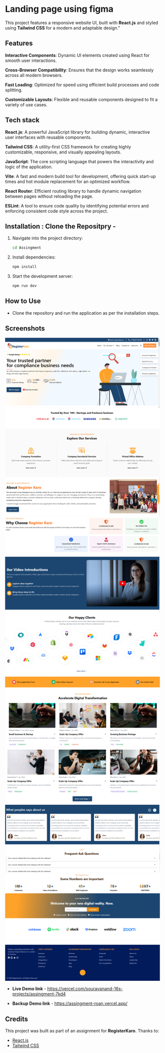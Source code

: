 # Landing page using figma

This project features a responsive website UI, built with **React.js** and styled using **Tailwind CSS** for a modern and adaptable design."

## Features

**Interactive Components**: Dynamic UI elements created using React for smooth user interactions.

**Cross-Browser Compatibility**: Ensures that the design works seamlessly across all modern browsers.

**Fast Loading**: Optimized for speed using efficient build processes and code splitting.

**Customizable Layouts**: Flexible and reusable components designed to fit a variety of use cases.

## Tech stack

**React.js**: A powerful JavaScript library for building dynamic, interactive user interfaces with reusable components.

**Tailwind CSS**: A utility-first CSS framework for creating highly customizable, responsive, and visually appealing layouts.

**JavaScript**: The core scripting language that powers the interactivity and logic of the application.

**Vite**: A fast and modern build tool for development, offering quick start-up times and hot module replacement for an optimized workflow.

**React Router**: Efficient routing library to handle dynamic navigation between pages without reloading the page.

**ESLint**: A tool to ensure code quality by identifying potential errors and enforcing consistent code style across the project.

## Installation : Clone the Repositpry -

1. Navigate into the project directory:
   ```bash
   cd Assingment
   ```
2. Install dependencies:
   ```bash
   npm install
   ```

3. Start the development server:
   ```bash
   npm run dev
   ```

## How to Use

- Clone the repository and run the application as per the installation steps.

## Screenshots
![Screenshot](./images/Home.png)
![Screenshot](./images/Services.png)
![Screenshot](./images/About.png)
![Screenshot](./images/Why.png)
![Screenshot](./images/Video.png)
![Screenshot](./images/Client.png)
![Screenshot](./images/Blog.png)
![Screenshot](./images/PeopleSyas.png)
![Screenshot](./images/FAQ.png)
![Screenshot](./images/Subscribe.png)
![Screenshot](./images/Footer.png)

- **Live Demo link** - https://vercel.com/souravanand-16s-projects/assingment-7kd4


- **Backup Demo link** - https://assingment-roan.vercel.app/


## Credits

This project was built as part of an assignment for **RegisterKaro**. Thanks to:
- [React.js](https://reactjs.org/)
- [Tailwind CSS](https://tailwindcss.com/)

